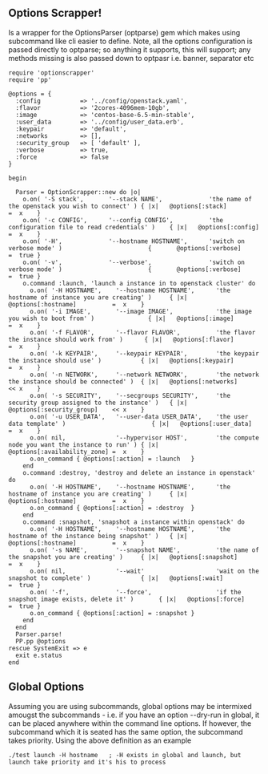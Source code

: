 Options Scrapper!
----------------

Is a wrapper for the OptionsParser (optparse) gem which makes using subcommand like cli easier to define. Note, all the options configuration is passed directly to optparse; so anything it supports, this will support; any methods missing is also passed down to optpasr i.e. banner, separator etc
    
    require 'optionscrapper'
    require 'pp'
    
    @options = {
      :config           => '../config/openstack.yaml',
      :flavor           => '2cores-4096mem-10gb',
      :image            => 'centos-base-6.5-min-stable',
      :user_data        => '../config/user_data.erb',
      :keypair          => 'default',
      :networks         => [],
      :security_group   => [ 'default' ],
      :verbose          => true,
      :force            => false
    }
    
    begin
    
      Parser = OptionScrapper::new do |o|
        o.on( '-S stack',       '--stack NAME',             'the name of the openstack you wish to connect' ) { |x|   @options[:stack]             =  x    }
        o.on( '-c CONFIG',      '--config CONFIG',          'the configuration file to read credentials' )    { |x|   @options[:config]            =  x    }
        o.on( '-H',             '--hostname HOSTNAME',      'switch on verbose mode' )                        {       @options[:verbose]           =  true }
        o.on( '-v',             '--verbose',                'switch on verbose mode' )                        {       @options[:verbose]           =  true }
        o.command :launch, 'launch a instance in to openstack cluster' do 
          o.on( '-H HOSTNAME',    '--hostname HOSTNAME',      'the hostname of instance you are creating' )     { |x|   @options[:hostname]          =  x    }
          o.on( '-i IMAGE',       '--image IMAGE',            'the image you wish to boot from' )               { |x|   @options[:image]             =  x    }
          o.on( '-f FLAVOR',      '--flavor FLAVOR',          'the flavor the instance should work from' )      { |x|   @options[:flavor]            =  x    }
          o.on( '-k KEYPAIR',     '--keypair KEYPAIR',        'the keypair the instance should use' )           { |x|   @options[:keypair]           =  x    }
          o.on( '-n NETWORK',     '--network NETWORK',        'the network the instance should be connected' )  { |x|   @options[:networks]          << x    }
          o.on( '-s SECURITY',    '--secgroups SECURITY',     'the security group assigned to the instance' )   { |x|   @options[:security_group]    << x    } 
          o.on( '-u USER_DATA',   '--user-data USER_DATA',    'the user data template' )                        { |x|   @options[:user_data]         =  x    }
          o.on( nil,              '--hypervisor HOST',        'the compute node you want the instance to run' ) { |x|   @options[:availability_zone] =  x    }
          o.on_command { @options[:action] = :launch   }
        end
        o.command :destroy, 'destroy and delete an instance in openstack' do 
          o.on( '-H HOSTNAME',    '--hostname HOSTNAME',      'the hostname of instance you are creating' )     { |x|   @options[:hostname]          =  x    }
          o.on_command { @options[:action] = :destroy  }
        end
        o.command :snapshot, 'snapshot a instance within openstack' do 
          o.on( '-H HOSTNAME',    '--hostname HOSTNAME',      'the hostname of the instance being snapshot' )   { |x|   @options[:hostname]          =  x    }
          o.on( '-s NAME',        '--snapshot NAME',          'the name of the snapshot you are creating' )     { |x|   @options[:snapshot]          =  x    }
          o.on( nil,              '--wait'                    'wait on the snapshot to complete' )              { |x|   @options[:wait]              =  true }
          o.on( '-f',             '--force',                  'if the snapshot image exists, delete it' )       { |x|   @options[:force]             =  true }
          o.on_command { @options[:action] = :snapshot }
        end  
      end
      Parser.parse!
      PP.pp @options
    rescue SystemExit => e 
      exit e.status
    end

Global Options
--------------

Assuming you are using subcommands, global options may be intermixed amougst the subcommands - i.e. if you have an option --dry-run in global, it can be placed anywhere within the command line options. If however, the subcommand which it is seated has the same option, the subcommand takes priority. Using the above definition as an example

    ./test launch -H hostname   ; -H exists in global and launch, but launch take priority and it's his to process

